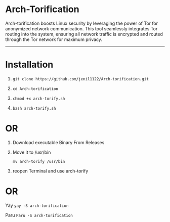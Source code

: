 # Arch-Torification
Arch-torification boosts Linux security by leveraging the power of Tor for anonymized network communication. This tool seamlessly integrates Tor routing into the system, ensuring all network traffic is encrypted and routed through the Tor network for maximum privacy.

 -----------------------------------------------------------------------------------------------------------------------------------------------------

# Installation

1. ``` git clone https://github.com/jenil1122/Arch-torification.git ```

2. ```cd Arch-torification```

3. ``` chmod +x arch-torify.sh ```

4. ``` bash arch-torify.sh ```

# OR 

1. Download executable Binary From Releases 

2. Move it to /usr/bin
   ```
   mv arch-torify /usr/bin
   ```
3. reopen Terminal and use arch-torify
 
 # OR

Yay   ```yay -S arch-torification```

Paru ```Paru -S arch-torification```

